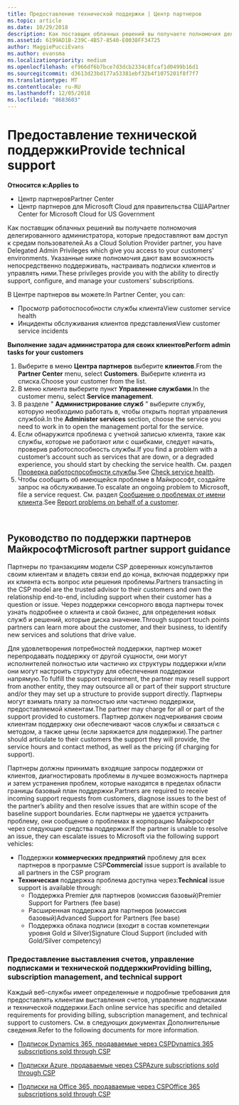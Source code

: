 ```yaml
---
title: Предоставление технической поддержки | Центр партнеров
ms.topic: article
ms.date: 10/29/2018
description: Как поставщик облачных решений вы получаете полномочия делегированного администратора, которые предоставляют вам доступ к средам пользователей.
ms.assetid: 6199AD1B-239C-4B57-8540-E0038FF34725
author: MaggiePucciEvans
ms.author: evansma
ms.localizationpriority: medium
ms.openlocfilehash: ef966df6b7bce7d3dcb2334c8fcaf1d0499b16d1
ms.sourcegitcommit: d3613d23bd177a53381ebf32b4f1075201f8f7f7
ms.translationtype: MT
ms.contentlocale: ru-RU
ms.lasthandoff: 12/05/2018
ms.locfileid: "8683603"
---
```

# <a name="provide-technical-support"></a><span data-ttu-id="1242c-103">Предоставление технической поддержки</span><span class="sxs-lookup"><span data-stu-id="1242c-103">Provide technical support</span></span>

**<span data-ttu-id="1242c-104">Относится к:</span><span class="sxs-lookup"><span data-stu-id="1242c-104">Applies to</span></span>**

-  <span data-ttu-id="1242c-105">Центр партнеров</span><span class="sxs-lookup"><span data-stu-id="1242c-105">Partner Center</span></span>
-  <span data-ttu-id="1242c-106">Центр партнеров для Microsoft Cloud для правительства США</span><span class="sxs-lookup"><span data-stu-id="1242c-106">Partner Center for Microsoft Cloud for US Government</span></span>


<span data-ttu-id="1242c-107">Как поставщик облачных решений вы получаете полномочия делегированного администратора, которые предоставляют вам доступ к средам пользователей.</span><span class="sxs-lookup"><span data-stu-id="1242c-107">As a Cloud Solution Provider partner, you have Delegated Admin Privileges which give you access to your customers' environments.</span></span> <span data-ttu-id="1242c-108">Указанные ниже полномочия дают вам возможность непосредственно поддерживать, настраивать подписки клиентов и управлять ними.</span><span class="sxs-lookup"><span data-stu-id="1242c-108">These privileges provide you with the ability to directly support, configure, and manage your customers’ subscriptions.</span></span>

<span data-ttu-id="1242c-109">В Центре партнеров вы можете:</span><span class="sxs-lookup"><span data-stu-id="1242c-109">In Partner Center, you can:</span></span>

-   <span data-ttu-id="1242c-110">Просмотр работоспособности службы клиента</span><span class="sxs-lookup"><span data-stu-id="1242c-110">View customer service health</span></span>
-   <span data-ttu-id="1242c-111">Инциденты обслуживания клиентов представления</span><span class="sxs-lookup"><span data-stu-id="1242c-111">View customer service incidents</span></span>

**<span data-ttu-id="1242c-112">Выполнение задач администратора для своих клиентов</span><span class="sxs-lookup"><span data-stu-id="1242c-112">Perform admin tasks for your customers</span></span>**

1.  <span data-ttu-id="1242c-113">Выберите в меню **Центра партнеров** выберите **клиентов**.</span><span class="sxs-lookup"><span data-stu-id="1242c-113">From the **Partner Center** menu, select **Customers**.</span></span> <span data-ttu-id="1242c-114">Выберите клиента из списка.</span><span class="sxs-lookup"><span data-stu-id="1242c-114">Choose your customer from the list.</span></span>
2.  <span data-ttu-id="1242c-115">В меню клиента выберите пункт **Управление службами**.</span><span class="sxs-lookup"><span data-stu-id="1242c-115">In the customer menu, select **Service management**.</span></span>
3.  <span data-ttu-id="1242c-116">В разделе " **Администрирование служб** " выберите службу, которую необходимо работать в, чтобы открыть портал управления службой.</span><span class="sxs-lookup"><span data-stu-id="1242c-116">In the **Administer services** section, choose the service you need to work in to open the management portal for the service.</span></span>
4.  <span data-ttu-id="1242c-117">Если обнаружится проблема с учетной записью клиента, такие как службы, которые не работают или с ошибками, следует начать, проверив работоспособность службы.</span><span class="sxs-lookup"><span data-stu-id="1242c-117">If you find a problem with a customer’s account such as services that are down, or a degraded experience, you should start by checking the service health.</span></span> <span data-ttu-id="1242c-118">См. раздел [Проверка работоспособности службы](check-service-health.md).</span><span class="sxs-lookup"><span data-stu-id="1242c-118">See [Check service health](check-service-health.md).</span></span>
5.  <span data-ttu-id="1242c-119">Чтобы сообщить об имеющейся проблеме в Майкрософт, создайте запрос на обслуживание.</span><span class="sxs-lookup"><span data-stu-id="1242c-119">To escalate an ongoing problem to Microsoft, file a service request.</span></span> <span data-ttu-id="1242c-120">См. раздел [Сообщение о проблемах от имени клиента](report-problems-on-behalf-of-a-customer.md).</span><span class="sxs-lookup"><span data-stu-id="1242c-120">See [Report problems on behalf of a customer](report-problems-on-behalf-of-a-customer.md).</span></span>

 
## <a name="microsoft-partner-support-guidance"></a><span data-ttu-id="1242c-121">Руководство по поддержки партнеров Майкрософт</span><span class="sxs-lookup"><span data-stu-id="1242c-121">Microsoft partner support guidance</span></span>

<span data-ttu-id="1242c-122">Партнеры по транзакциям модели CSP доверенных консультантов своим клиентам и владеть связи end до конца, включая поддержку при их клиента есть вопрос или решения проблемы.</span><span class="sxs-lookup"><span data-stu-id="1242c-122">Partners transacting in the CSP model are the trusted advisor to their customers and own the relationship end-to-end, including support when their customer has a question or issue.</span></span> <span data-ttu-id="1242c-123">Через поддержки сенсорного ввода партнеры точек узнать подробнее о клиента и свой бизнес, для определения новых служб и решений, которые диска значение.</span><span class="sxs-lookup"><span data-stu-id="1242c-123">Through support touch points partners can learn more about the customer, and their business, to identify new services and solutions that drive value.</span></span>

<span data-ttu-id="1242c-124">Для удовлетворения потребностей поддержки, партнер может перепродавать поддержку от другой сущности, они могут исполнителей полностью или частично их структуры поддержки и/или они могут настроить структуру для обеспечения поддержки напрямую.</span><span class="sxs-lookup"><span data-stu-id="1242c-124">To fulfill the support requirement, the partner may resell support from another entity, they may outsource all or part of their support structure and/or they may set up a structure to provide support directly.</span></span>  <span data-ttu-id="1242c-125">Партнеры могут взимать плату за полностью или частично поддержки, предоставляемой клиентам.</span><span class="sxs-lookup"><span data-stu-id="1242c-125">The partner may charge for all or part of the support provided to customers.</span></span> <span data-ttu-id="1242c-126">Партнер должен подчеркивания своим клиентам поддержку они обеспечивают часов службы и связаться с методом, а также цены (если заряжается для поддержки).</span><span class="sxs-lookup"><span data-stu-id="1242c-126">The partner should articulate to their customers the support they will provide, the service hours and contact method, as well as the pricing (if charging for support).</span></span> 

<span data-ttu-id="1242c-127">Партнеры должны принимать входящие запросы поддержки от клиентов, диагностировать проблемы в лучшее возможность партнера и затем устранения проблем, которые находятся в пределах области границы базовый план поддержки.</span><span class="sxs-lookup"><span data-stu-id="1242c-127">Partners are required to receive incoming support requests from customers, diagnose issues to the best of the partner’s ability and then resolve issues that are within scope of the baseline support boundaries.</span></span> <span data-ttu-id="1242c-128">Если партнеры не удается устранить проблему, они сообщение о проблемах в корпорацию Майкрософт через следующие средства поддержки:</span><span class="sxs-lookup"><span data-stu-id="1242c-128">If the partner is unable to resolve an issue, they can escalate issues to Microsoft via the following support vehicles:</span></span>

- <span data-ttu-id="1242c-129">Поддержки **коммерческих предприятий** проблему для всех партнеров в программе CSP</span><span class="sxs-lookup"><span data-stu-id="1242c-129">**Commercial** issue support is available to all partners in the CSP program</span></span>
-   <span data-ttu-id="1242c-130">**Техническая** поддержка проблема доступна через:</span><span class="sxs-lookup"><span data-stu-id="1242c-130">**Technical** issue support is available through:</span></span>
    -   <span data-ttu-id="1242c-131">Поддержка Premier для партнеров (комиссия базовый)</span><span class="sxs-lookup"><span data-stu-id="1242c-131">Premier Support for Partners (fee base)</span></span>
    -   <span data-ttu-id="1242c-132">Расширенная поддержка для партнеров (комиссия базовый)</span><span class="sxs-lookup"><span data-stu-id="1242c-132">Advanced Support for Partners (fee base)</span></span>
    -   <span data-ttu-id="1242c-133">Поддержка облака подписи (входит в состав компетенции уровня Gold и Silver)</span><span class="sxs-lookup"><span data-stu-id="1242c-133">Signature Cloud Support (included with Gold/Silver competency)</span></span>

### <a name="providing-billing-subscription-management-and-technical-support"></a><span data-ttu-id="1242c-134">Предоставление выставления счетов, управление подписками и технической поддержки</span><span class="sxs-lookup"><span data-stu-id="1242c-134">Providing billing, subscription management, and technical support</span></span> 

<span data-ttu-id="1242c-135">Каждый веб-службы имеет определенные и подробные требования для предоставлять клиентам выставления счетов, управление подписками и технической поддержки.</span><span class="sxs-lookup"><span data-stu-id="1242c-135">Each online service has specific and detailed requirements for providing billing, subscription management, and technical support to customers.</span></span> <span data-ttu-id="1242c-136">См. в следующих документах Дополнительные сведения.</span><span class="sxs-lookup"><span data-stu-id="1242c-136">Refer to the following documents for more information.</span></span>

-   [<span data-ttu-id="1242c-137">Подписок Dynamics 365, продаваемые через CSP</span><span class="sxs-lookup"><span data-stu-id="1242c-137">Dynamics 365 subscriptions sold through CSP</span></span>](https://www.microsoftpartnercommunity.com/t5/CSP/Microsoft-Partner-Support-Guidance/m-p/5262#M30)

-   [<span data-ttu-id="1242c-138">Подписки Azure, продаваемые через CSP</span><span class="sxs-lookup"><span data-stu-id="1242c-138">Azure subscriptions sold through CSP</span></span>](https://www.microsoftpartnercommunity.com/t5/CSP/Microsoft-Partner-Support-Guidance/m-p/5263#M31)

-   [<span data-ttu-id="1242c-139">Подписки на Office 365, продаваемые через CSP</span><span class="sxs-lookup"><span data-stu-id="1242c-139">Office 365 subscriptions sold through CSP</span></span>](https://www.microsoftpartnercommunity.com/t5/CSP/Microsoft-Partner-Support-Guidance/m-p/5264#M32)
 



